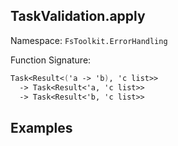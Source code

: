 ## TaskValidation.apply

Namespace: `FsToolkit.ErrorHandling`

Function Signature:

```fsharp
Task<Result<('a -> 'b), 'c list>>
  -> Task<Result<'a, 'c list>>
  -> Task<Result<'b, 'c list>>
```

## Examples
